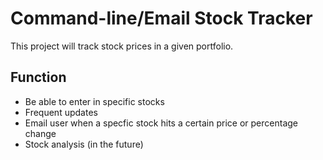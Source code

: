 # Command-line/Email Stock Tracker

This project will track stock prices in a given portfolio. 

## Function
- Be able to enter in specific stocks
- Frequent updates
- Email user when a specfic stock hits a certain price or percentage change
- Stock analysis (in the future)
